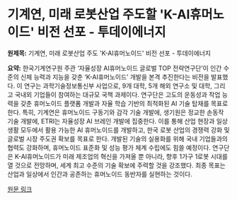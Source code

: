 # 기계연, 미래 로봇산업 주도할 'K-AI휴머노이드' 비전 선포 - 투데이에너지

**원제목:** 기계연, 미래 로봇산업 주도 'K-AI휴머노이드' 비전 선포 - 투데이에너지

**요약:** 한국기계연구원 주관 ‘자율성장 AI휴머노이드 글로벌 TOP 전략연구단’이 인간 수준의 신체 능력과 지능을 갖춘 ‘K-AI휴머노이드’ 개발을 본격 추진한다는 비전을 발표했다.  이 연구는 과학기술정보통신부 사업으로,  9개 대학, 5개 해외 연구소 및 대학, 그리고 국내외 기업들이 참여하는 대규모 국책 과제이다.  연구단은 고도의 운동성과 작업 능력을 갖춘 휴머노이드 플랫폼 개발과  자율 학습 기반의 최적화된 AI 기술 탑재를 목표로 한다.  특히,  기계연은 휴머노이드 구동기와 감각 기술 개발에, 생기원은 정교한 손동작 기술 개발에, ETRI는 자율성장 AI 브레인 개발에 집중한다.  이를 통해 산업 현장과 일상생활 모두에서 활용 가능한 AI 휴머노이드를 개발하고,  한국 로봇 산업의 경쟁력 강화 및 글로벌 시장 주도권 확보를 목표로 한다.  개발된 기술의 실용화를 위해  국내 기업들과의 협력도 강화하며, 휴머노이드 표준화 및 성능 평가 체계 수립에도 힘쓸 예정이다.  연구단은 K-AI휴머노이드가 미래 제조업의 혁신을 가져올 뿐 아니라, 향후 1가구 1로봇 시대를 열 것으로 전망하며, 세계 최고 수준의 기술 확보에 주력할 것을 강조했다.  최종 목표는 산업과 일상에서 인간과 공존하는 휴머노이드 동반자를 실현하는 것이다.

[원문 링크](https://www.todayenergy.kr/news/articleView.html?idxno=286315)
